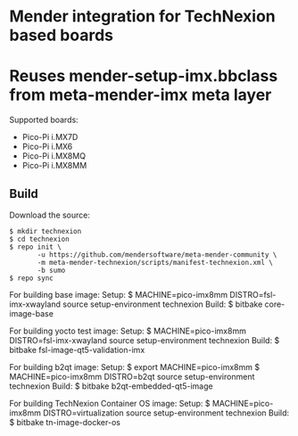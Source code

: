 # Mender integration for TechNexion based boards

# Reuses mender-setup-imx.bbclass from meta-mender-imx meta layer

Supported boards:

 - Pico-Pi i.MX7D
 - Pico-Pi i.MX6
 - Pico-Pi i.MX8MQ
 - Pico-Pi i.MX8MM

## Build

Download the source:

    $ mkdir technexion
    $ cd technexion
    $ repo init \
           -u https://github.com/mendersoftware/meta-mender-community \
           -m meta-mender-technexion/scripts/manifest-technexion.xml \
           -b sumo
    $ repo sync

For building base image:
Setup:
    $ MACHINE=pico-imx8mm DISTRO=fsl-imx-xwayland source setup-environment technexion
Build:
    $ bitbake core-image-base

For building yocto test image:
Setup:
    $ MACHINE=pico-imx8mm DISTRO=fsl-imx-xwayland source setup-environment technexion
Build:
    $ bitbake fsl-image-qt5-validation-imx

For building b2qt image:
Setup:
    $ export MACHINE=pico-imx8mm
    $ MACHINE=pico-imx8mm DISTRO=b2qt source setup-environment technexion
Build:
    $ bitbake b2qt-embedded-qt5-image

For building TechNexion Container OS image:
Setup:
    $ MACHINE=pico-imx8mm DISTRO=virtualization source setup-environment technexion
Build:
    $ bitbake tn-image-docker-os

